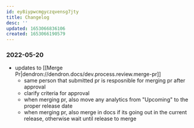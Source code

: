 ```yaml
---
id: ey8iypwcmgyczqvensg7jty
title: Changelog
desc: ''
updated: 1653066836106
created: 1653066190579
---
```


### 2022-05-20
- updates to [[Merge Pr|dendron://dendron.docs/dev.process.review.merge-pr]]
    - same person that submitted pr is resposnible for merging pr after approval
    - clarify criteria for approval
    - when merging pr, also move any analytics from "Upcoming" to the proper release date
    - when merging pr, also merge in docs if its going out in the current release, otherwise wait until release to merge

